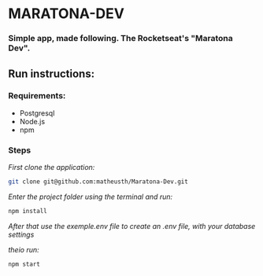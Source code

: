 # MARATONA-DEV
### Simple app, made following. The Rocketseat's "Maratona Dev".
## Run instructions:
### Requirements:
- Postgresql
- Node.js
- npm
### Steps
_First clone the application:_
```bash
git clone git@github.com:matheusth/Maratona-Dev.git
```

_Enter the project folder using the terminal and run:_
```bash
npm install
```

_After that use the exemple.env file to create an .env file, with *your* database settings_

_theio run:_
```bash
npm start
```
